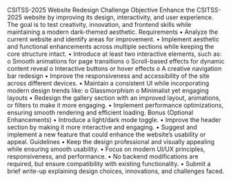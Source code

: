 CSITSS-2025 Website Redesign Challenge
Objective
Enhance the CSITSS-2025 website by improving its design, interactivity, and user experience. The
goal is to test creativity, innovation, and frontend skills while maintaining a modern dark-themed
aesthetic.
Requirements
• Analyze the current website and identify areas for improvement.
• Implement aesthetic and functional enhancements across multiple sections while keeping
the core structure intact.
• Introduce at least two interactive elements, such as:
o Smooth animations for page transitions
o Scroll-based effects for dynamic content reveal
o Interactive buttons or hover effects
o A creative navigation bar redesign
• Improve the responsiveness and accessibility of the site across different devices.
• Maintain a consistent UI while incorporating modern design trends like:
o Glassmorphism
o Minimalist yet engaging layouts
• Redesign the gallery section with an improved layout, animations, or filters to make it more
engaging.
• Implement performance optimizations, ensuring smooth rendering and efficient loading.
Bonus (Optional Enhancements)
• Introduce a light/dark mode toggle.
• Improve the header section by making it more interactive and engaging.
• Suggest and implement a new feature that could enhance the website’s usability or appeal.
Guidelines
• Keep the design professional and visually appealing while ensuring smooth usability.
• Focus on modern UI/UX principles, responsiveness, and performance.
• No backend modifications are required, but ensure compatibility with existing functionality.
• Submit a brief write-up explaining design choices, innovations, and challenges faced.
